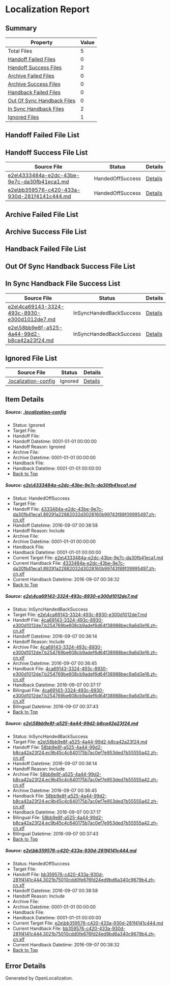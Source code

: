 # <a name='report-top'></a> Localization Report

## Summary
 Property | Value 
 -------- | ----- 
 Total Files | 5
[ Handoff Failed Files ](#handoff-failed-list)| 0
[ Handoff Success Files ](#handoff-success-list)| 2
[ Archive Failed Files ](#archive-failed-list)| 0
[ Archive Success Files ](#archive-success-list)| 0
[ Handback Failed Files ](#handback-failed-list)| 0
[ Out Of Sync Handback Files ](#outofsync-handback-success-list)| 0
[ In Sync Handback Files ](#insync-handback-success-list)| 2
[ Ignored Files ](#ignored-list)| 1

## <a name='handoff-failed-list'></a> Handoff Failed File List

## <a name='handoff-success-list'></a> Handoff Success File List
 Source File | Status | Details 
 ----------- | ------ | ------- 
 [e2e\4333484a-e2dc-43be-9e7c-da30fb41eca1.md](https://github.com/OpenLocalizationTestOrg/ol-test0/blob/c7bcf1011c88efc0115ed024e9a358830c56d60b/e2e/4333484a-e2dc-43be-9e7c-da30fb41eca1.md) | HandedOffSuccess | [Details](#ee4ed3cc9ab8ac6ea8838992a88045b3ea1b568d1)
 [e2e\bb359576-c420-433a-930d-281f4141c444.md](https://github.com/OpenLocalizationTestOrg/ol-test0/blob/c7bcf1011c88efc0115ed024e9a358830c56d60b/e2e/bb359576-c420-433a-930d-281f4141c444.md) | HandedOffSuccess | [Details](#72205be1bbece3b4f848d320d4f53d36ac51fe194)

## <a name='archive-failed-list'></a> Archive Failed File List

## <a name='archive-success-list'></a> Archive Success File List

## <a name='handback-failed-list'></a> Handback Failed File List

## <a name='outofsync-handback-success-list'></a> Out Of Sync Handback Success File List

## <a name='insync-handback-success-list'></a> In Sync Handback File Success List
 Source File | Status | Details 
 ----------- | ------ | ------- 
 [e2e\4ca69143-3324-493c-8930-e300d1012de7.md](https://github.com/OpenLocalizationTestOrg/ol-test0/blob/c0991d06bee301db2ae090bf2b2326df9f624e7e/e2e/4ca69143-3324-493c-8930-e300d1012de7.md) | InSyncHandedBackSuccess | [Details](#7d463cd829cf6145ccc0ff394f8987b6e15a60972)
 [e2e\58bb9e8f-a525-4a44-99d2-b8ca42a23f24.md](https://github.com/OpenLocalizationTestOrg/ol-test0/blob/c0991d06bee301db2ae090bf2b2326df9f624e7e/e2e/58bb9e8f-a525-4a44-99d2-b8ca42a23f24.md) | InSyncHandedBackSuccess | [Details](#190348b9624a660ba2fceff3e6203c45bc76fb5d3)

## <a name='ignored-list'></a> Ignored File List
 Source File | Status | Details 
 ----------- | ------ | ------- 
 [.localization-config](https://github.com/OpenLocalizationTestOrg/ol-test0/blob/c7bcf1011c88efc0115ed024e9a358830c56d60b/.localization-config) | Ignored | [Details](#3d4f252ac210baf56311d7e97dcc2db10974dbd20)

## Item Details
##### <a name='3d4f252ac210baf56311d7e97dcc2db10974dbd20'></a> Source: [.localization-config](https://github.com/OpenLocalizationTestOrg/ol-test0/blob/c7bcf1011c88efc0115ed024e9a358830c56d60b/.localization-config)
* Status: Ignored
* Target File: 
* Handoff File: 
* Handoff Datetime: 0001-01-01 00:00:00
* Handoff Reason: Ignored
* Archive File: 
* Archive Datetime: 0001-01-01 00:00:00
* Handback File: 
* Handback Datetime: 0001-01-01 00:00:00
* [Back to Top](#report-top)

##### <a name='ee4ed3cc9ab8ac6ea8838992a88045b3ea1b568d1'></a> Source: [e2e\4333484a-e2dc-43be-9e7c-da30fb41eca1.md](https://github.com/OpenLocalizationTestOrg/ol-test0/blob/c7bcf1011c88efc0115ed024e9a358830c56d60b/e2e/4333484a-e2dc-43be-9e7c-da30fb41eca1.md)
* Status: HandedOffSuccess
* Target File: 
* Handoff File: [4333484a-e2dc-43be-9e7c-da30fb41eca1.89291a22882032d3028160b99743f88f09995497.zh-cn.xlf](https://github.com/OpenLocalizationTestOrg/ol-test0-handoff/blob/26ec3df731e9c413ed6294b7c22765897e3d92a3/ol-handoff/OpenLocalizationTestOrg/ol-test0-zhcn/ci/ht/4333484a-e2dc-43be-9e7c-da30fb41eca1.89291a22882032d3028160b99743f88f09995497.zh-cn.xlf)
* Handoff Datetime: 2016-09-07 00:38:58
* Handoff Reason: Include
* Archive File: 
* Archive Datetime: 0001-01-01 00:00:00
* Handback File: 
* Handback Datetime: 0001-01-01 00:00:00
* Current Target File: [e2e\4333484a-e2dc-43be-9e7c-da30fb41eca1.md](https://github.com/OpenLocalizationTestOrg/ol-test0-zhcn/blob/019f6a59c5a2ded84fc73c2a59655bac3f4010ed/e2e/4333484a-e2dc-43be-9e7c-da30fb41eca1.md)
* Current Handback File: [4333484a-e2dc-43be-9e7c-da30fb41eca1.89291a22882032d3028160b99743f88f09995497.zh-cn.xlf](https://github.com/OpenLocalizationTestOrg/ol-test0-handback/blob/a1babfa469b94c1858bfd06b89760be11c1ac579/ol-handback/OpenLocalizationTestOrg/ol-test0-zhcn/ci/ht/4333484a-e2dc-43be-9e7c-da30fb41eca1.89291a22882032d3028160b99743f88f09995497.zh-cn.xlf)
* Current Handback Datetime: 2016-09-07 00:38:32
* [Back to Top](#report-top)

##### <a name='7d463cd829cf6145ccc0ff394f8987b6e15a60972'></a> Source: [e2e\4ca69143-3324-493c-8930-e300d1012de7.md](https://github.com/OpenLocalizationTestOrg/ol-test0/blob/c0991d06bee301db2ae090bf2b2326df9f624e7e/e2e/4ca69143-3324-493c-8930-e300d1012de7.md)
* Status: InSyncHandedBackSuccess
* Target File: [e2e\4ca69143-3324-493c-8930-e300d1012de7.md](https://github.com/OpenLocalizationTestOrg/ol-test0-zhcn/blob/59793b4eb33b7a1ce4a492d6ab4f39a207b07205/e2e/4ca69143-3324-493c-8930-e300d1012de7.md)
* Handoff File: [4ca69143-3324-493c-8930-e300d1012de7.b254769be608cb9adef6d64f38988bec9a6d3e16.zh-cn.xlf](https://github.com/OpenLocalizationTestOrg/ol-test0-handoff/blob/7e4881b4124f829bde1b1b851bdfa22fa5237709/ol-handoff/OpenLocalizationTestOrg/ol-test0-zhcn/ci/ht/4ca69143-3324-493c-8930-e300d1012de7.b254769be608cb9adef6d64f38988bec9a6d3e16.zh-cn.xlf)
* Handoff Datetime: 2016-09-07 00:36:14
* Handoff Reason: Include
* Archive File: [4ca69143-3324-493c-8930-e300d1012de7.b254769be608cb9adef6d64f38988bec9a6d3e16.zh-cn.xlf](https://github.com/OpenLocalizationTestOrg/ol-test0-handoff/blob/7a036746bfbc9e2a9e3aa61b7c4b9887e112437b/ol-archive/OpenLocalizationTestOrg/ol-test0-zhcn/ci/ht/4ca69143-3324-493c-8930-e300d1012de7.b254769be608cb9adef6d64f38988bec9a6d3e16.zh-cn.xlf)
* Archive Datetime: 2016-09-07 00:36:45
* Handback File: [4ca69143-3324-493c-8930-e300d1012de7.b254769be608cb9adef6d64f38988bec9a6d3e16.zh-cn.xlf](https://github.com/OpenLocalizationTestOrg/ol-test0-handback/blob/3dd42ce01a9c4c64fd98464a68655cabaaec0f9a/ol-handback/OpenLocalizationTestOrg/ol-test0-zhcn/ci/ht/4ca69143-3324-493c-8930-e300d1012de7.b254769be608cb9adef6d64f38988bec9a6d3e16.zh-cn.xlf)
* Handback Datetime: 2016-09-07 00:37:17
* Bilingual File: [4ca69143-3324-493c-8930-e300d1012de7.b254769be608cb9adef6d64f38988bec9a6d3e16.zh-cn.xlf](https://github.com/OpenLocalizationTestOrg/ol-test0-handback/blob/3dd42ce01a9c4c64fd98464a68655cabaaec0f9a/ol-handback/OpenLocalizationTestOrg/ol-test0-zhcn/ci/ht/4ca69143-3324-493c-8930-e300d1012de7.b254769be608cb9adef6d64f38988bec9a6d3e16.zh-cn.xlf)
* Bilingual Datetime: 2016-09-07 00:37:43
* [Back to Top](#report-top)

##### <a name='190348b9624a660ba2fceff3e6203c45bc76fb5d3'></a> Source: [e2e\58bb9e8f-a525-4a44-99d2-b8ca42a23f24.md](https://github.com/OpenLocalizationTestOrg/ol-test0/blob/c0991d06bee301db2ae090bf2b2326df9f624e7e/e2e/58bb9e8f-a525-4a44-99d2-b8ca42a23f24.md)
* Status: InSyncHandedBackSuccess
* Target File: [e2e\58bb9e8f-a525-4a44-99d2-b8ca42a23f24.md](https://github.com/OpenLocalizationTestOrg/ol-test0-zhcn/blob/59793b4eb33b7a1ce4a492d6ab4f39a207b07205/e2e/58bb9e8f-a525-4a44-99d2-b8ca42a23f24.md)
* Handoff File: [58bb9e8f-a525-4a44-99d2-b8ca42a23f24.ec9b45c4c640175b7ac0ef7e953ded7b55555a42.zh-cn.xlf](https://github.com/OpenLocalizationTestOrg/ol-test0-handoff/blob/7e4881b4124f829bde1b1b851bdfa22fa5237709/ol-handoff/OpenLocalizationTestOrg/ol-test0-zhcn/ci/ht/58bb9e8f-a525-4a44-99d2-b8ca42a23f24.ec9b45c4c640175b7ac0ef7e953ded7b55555a42.zh-cn.xlf)
* Handoff Datetime: 2016-09-07 00:36:14
* Handoff Reason: Include
* Archive File: [58bb9e8f-a525-4a44-99d2-b8ca42a23f24.ec9b45c4c640175b7ac0ef7e953ded7b55555a42.zh-cn.xlf](https://github.com/OpenLocalizationTestOrg/ol-test0-handoff/blob/7a036746bfbc9e2a9e3aa61b7c4b9887e112437b/ol-archive/OpenLocalizationTestOrg/ol-test0-zhcn/ci/ht/58bb9e8f-a525-4a44-99d2-b8ca42a23f24.ec9b45c4c640175b7ac0ef7e953ded7b55555a42.zh-cn.xlf)
* Archive Datetime: 2016-09-07 00:36:45
* Handback File: [58bb9e8f-a525-4a44-99d2-b8ca42a23f24.ec9b45c4c640175b7ac0ef7e953ded7b55555a42.zh-cn.xlf](https://github.com/OpenLocalizationTestOrg/ol-test0-handback/blob/3dd42ce01a9c4c64fd98464a68655cabaaec0f9a/ol-handback/OpenLocalizationTestOrg/ol-test0-zhcn/ci/ht/58bb9e8f-a525-4a44-99d2-b8ca42a23f24.ec9b45c4c640175b7ac0ef7e953ded7b55555a42.zh-cn.xlf)
* Handback Datetime: 2016-09-07 00:37:17
* Bilingual File: [58bb9e8f-a525-4a44-99d2-b8ca42a23f24.ec9b45c4c640175b7ac0ef7e953ded7b55555a42.zh-cn.xlf](https://github.com/OpenLocalizationTestOrg/ol-test0-handback/blob/3dd42ce01a9c4c64fd98464a68655cabaaec0f9a/ol-handback/OpenLocalizationTestOrg/ol-test0-zhcn/ci/ht/58bb9e8f-a525-4a44-99d2-b8ca42a23f24.ec9b45c4c640175b7ac0ef7e953ded7b55555a42.zh-cn.xlf)
* Bilingual Datetime: 2016-09-07 00:37:43
* [Back to Top](#report-top)

##### <a name='72205be1bbece3b4f848d320d4f53d36ac51fe194'></a> Source: [e2e\bb359576-c420-433a-930d-281f4141c444.md](https://github.com/OpenLocalizationTestOrg/ol-test0/blob/c7bcf1011c88efc0115ed024e9a358830c56d60b/e2e/bb359576-c420-433a-930d-281f4141c444.md)
* Status: HandedOffSuccess
* Target File: 
* Handoff File: [bb359576-c420-433a-930d-281f4141c444.3021b75010cdd0fe676fd24ed9bd6a340c9679b4.zh-cn.xlf](https://github.com/OpenLocalizationTestOrg/ol-test0-handoff/blob/26ec3df731e9c413ed6294b7c22765897e3d92a3/ol-handoff/OpenLocalizationTestOrg/ol-test0-zhcn/ci/ht/bb359576-c420-433a-930d-281f4141c444.3021b75010cdd0fe676fd24ed9bd6a340c9679b4.zh-cn.xlf)
* Handoff Datetime: 2016-09-07 00:38:58
* Handoff Reason: Include
* Archive File: 
* Archive Datetime: 0001-01-01 00:00:00
* Handback File: 
* Handback Datetime: 0001-01-01 00:00:00
* Current Target File: [e2e\bb359576-c420-433a-930d-281f4141c444.md](https://github.com/OpenLocalizationTestOrg/ol-test0-zhcn/blob/019f6a59c5a2ded84fc73c2a59655bac3f4010ed/e2e/bb359576-c420-433a-930d-281f4141c444.md)
* Current Handback File: [bb359576-c420-433a-930d-281f4141c444.3021b75010cdd0fe676fd24ed9bd6a340c9679b4.zh-cn.xlf](https://github.com/OpenLocalizationTestOrg/ol-test0-handback/blob/a1babfa469b94c1858bfd06b89760be11c1ac579/ol-handback/OpenLocalizationTestOrg/ol-test0-zhcn/ci/ht/bb359576-c420-433a-930d-281f4141c444.3021b75010cdd0fe676fd24ed9bd6a340c9679b4.zh-cn.xlf)
* Current Handback Datetime: 2016-09-07 00:38:32
* [Back to Top](#report-top)


## Error Details

Generated by OpenLocalization.
